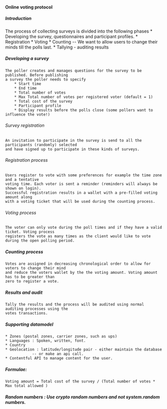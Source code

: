 #### Online voting protocol

##### Introduction

The process of collecting surveys is divided into the following phases
	* Developing the survey, questionnaires and participant profiles.
	* Registration
	* Voting
	* Counting -- We want to allow users to change their minds till the polls last.
	* Tallying - auditing results


##### Developing a survey
	The poller creates and manages questions for the survey to be published. Before publishing 
	a survey the poller needs to specify
		* Start time
		* End time
		* Total number of votes
		* Max Total number of votes per registered voter (default = 1)
		* Total cost of the survey
		* Participant profile
		* Display results before the polls close (some pollers want to influence the vote!)

###### Survey registration 
	An invitation to participate in the survey is send to all the participants (randomly) selected
	and have signed up to participate in these kinds of surveys. 

###### Registration process
	Users register to vote with some preferences for example the time zone and a tentative 
	voting time. Each voter is sent a reminder (reminders will always be shown on login). 
	Successful registration results in a wallet with a pre-filled voting amount along 
	with a voting ticket that will be used during the counting process.

###### Voting process
	The voter can only vote during the poll times and if they have a valid ticket. Voting process
	registers the vote as many times as the client would like to vote during the open polling period.

##### Counting process
	Votes are assigned in decreasing chronological order to allow for voters to change their mind 
	and reduce the voters wallet by the the voting amount. Voting amount has to be greater than 
	zero to register a vote.

##### Results and audit
	Tally the results and the process will be audited using normal auditing processes using the 
	votes transactions.


##### Supporting datamodel
	* Zones (postal zones, carrier zones, such as ups)
	* Languages : Spoken, written, font.
	* Country
	* Geolocation : latitude/longitude pair - either maintain the database
				-- or make an api call.
	* Contentful API to manage content for the user.


##### Formulae:
	Voting amount = Total cost of the survey / (Total number of votes * Max total allowed )

##### Random numbers : Use crypto random numbers and not system.random numbers.